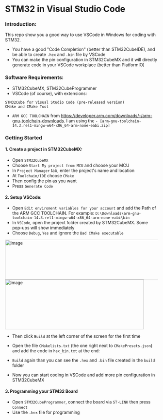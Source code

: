 # STM32 in Visual Studio Code

### Introduction: 

This repo show you a good way to use VSCode in Windows for coding with STM32.
- You have a good "Code Completion" (better than STM32CubeIDE), and be able to create `.hex` and `.bin` file by VSCode
- You can make the pin configuration in STM32CubeMX and it will directly generate code in your VSCode workplace (better than PlatformIO)
### Software Requirements: 

- STM32CubeMX, STM32CubeProgrammer
- VSCode (of course), with extensions: 

```
STM32Cube for Visual Studio Code (pre-released version)
CMake and CMake Tool
```

- `ARM GCC TOOLCHAIN` from https://developer.arm.com/downloads/-/arm-gnu-toolchain-downloads. I am using the `- [arm-gnu-toolchain-14.3.rel1-mingw-w64-x86_64-arm-none-eabi.zip]`

### Getting Started
#### 1. Create a project in STM32CubeMX:

- Open `STM32CubeMX` 
- Choose `Start My project from MCU` and choose your MCU
- In `Project Manager` tab, enter the project's name and location
- At `Toolchain/IDE` choose `CMake`
- Then config the pin as you want
- Press `Generate Code`

#### 2. Setup VSCode:

- Open `Edit enviroment variables for your account` and add the Path of the ARM GCC TOOLCHAIN. For example: `D:\Downloads\arm-gnu-toolchain-14.3.rel1-mingw-w64-x86_64-arm-none-eabi\bin`
- In `VSCode`, open the project folder created by STM32CubeMX. Some pop-ups will show immediately
- Choose `Debug`, `Yes` and ignore the `Bad CMake executable`

<img width="629" height="130" alt="image" src="https://github.com/user-attachments/assets/14521847-f4c8-4f51-b245-b81e0a661e70" />

<img width="457" height="164" alt="image" src="https://github.com/user-attachments/assets/5b919b3e-e069-4223-b15d-a1bd9f9370b4" />
 
 - Then click `Build` at the left corner of the screen for the first time
 - Open the file `CMakelists.txt` (the one right next to `CMakePresets.json`) and add the code in `hex_bin.txt` at the end:
 

- `Build` again than you can see the `.hex` and `.bin` file created in the `build` folder
- Now you can start coding in VSCode and add more pin configuration in STM32CubeMX

#### 3. Programming your STM32 Board

- Open `STM32CubeProgrammer`, connect the board via `ST-LINK` then press `Connect`
- Use the `.hex` file for programming
